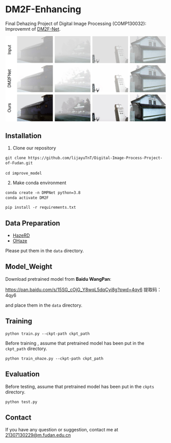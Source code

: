 # DM2F-Enhancing
Final Dehazing Project of Digital Image Processing (COMP130032): 
    Improvemnt of [DM2F-Net](https://github.com/zijundeng/DM2F-Net).

<div style="text-align:center">
    <img src="doc/HAZERD.jpg" alt="image" />
</div>

## Installation
1. Clone our repository
```
git clone https://github.com/lijayuTnT/Digital-Image-Process-Project-of-Fudan.git

cd improve_model
```

2. Make conda environment
```
conda create -n DMPNet python=3.8
conda activate DM2F
```
```
pip install -r requirements.txt
```

## Data Preparation
- [HazeRD](https://labsites.rochester.edu/gsharma/research/computer-vision/hazerd/)
- [OHaze](https://data.vision.ee.ethz.ch/cvl/ntire18//o-haze/)

Please put them in the `data` directory.

## Model_Weight
Download pretrained model from __Baidu WangPan__:

https://pan.baidu.com/s/15SG_cOjG_Y8wqL5dqCyi8g?pwd=4qy6 提取码：4qy6 

and place them in the `data` directory.

## Training
```
python train.py --ckpt-path ckpt_path
```
Before training , assume that pretrained model has been put in the `ckpt_path` directory.

```
python train_ohaze.py --ckpt-path ckpt_path
```

## Evaluation
Before testing, assume that pretrained model has been put in the `ckpts` directory.

```
python test.py
```

## Contact
If you have any question or suggestion, contact me at 21307130229@m.fudan.edu.cn